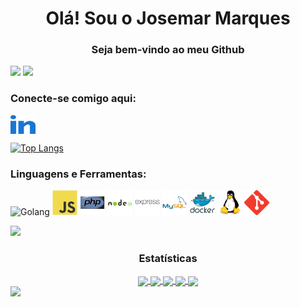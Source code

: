 

<h1 align="center">Olá! Sou o Josemar Marques</h1>
<h3 align="center">Seja bem-vindo ao meu Github</h3>


<div> <a href="https://www.linkedin.com/in/https://www.linkedin.com/in/josemar-marques-9bb599236/" target="_blank"><img src="https://img.shields.io/badge/LinkedIn-0077B5?style=for-the-badge&logo=linkedin&logoColor=white" target="_blank"></a>
<a href="https://github.com/github.com/marquesjosemar" target="_blank"><img src="https://img.shields.io/badge/GitHub-100000?style=for-the-badge&logo=github&logoColor=white" target="_blank"></a>
</div><h3 align="left">Conecte-se comigo aqui:</h3>
<p align="left">
<a href="https://linkedin.com/in/https://www.linkedin.com/in/josemar-marques-9bb599236/" target="blank"><img align="center" src="https://raw.githubusercontent.com/teamedwardforever/Readme-Generator/71f25dd8b98329b168142a6b782a107b75eab178/svg/Social/linked-in-alt.svg" alt="https://www.linkedin.com/in/josemar-marques-9bb599236/" height="30" width="40" /></a></p>

[![Top Langs](https://github-readme-stats.vercel.app/api/top-langs/?username=anuraghazra)](https://github.com/marquesjosemar/marquesjosemar/github-readme-stats)

<h3 align="left">Linguagens e Ferramentas:</h3>
<p align="left">
<img src="https://raw.githubusercontent.com/teamedwardforever/Readme-Generator/71f25dd8b98329b168142a6b782a107b75eab178/svg/Skills/Languages/gol-original.svg" alt="Golang" width="40" height="40"/>
<img src="https://raw.githubusercontent.com/teamedwardforever/Readme-Generator/71f25dd8b98329b168142a6b782a107b75eab178/svg/Skills/Languages/javascript-original.svg" alt="Javascript" width="40" height="40"/>
<img src="https://raw.githubusercontent.com/teamedwardforever/Readme-Generator/71f25dd8b98329b168142a6b782a107b75eab178/svg/Skills/Languages/php-original.svg" alt="PHP" width="40" height="40"/>
<img src="https://raw.githubusercontent.com/teamedwardforever/Readme-Generator/71f25dd8b98329b168142a6b782a107b75eab178/svg/Skills/Backend/nodejs-original-wordmark.svg" alt="NodeJs" width="40" height="40"/>
<img src="https://raw.githubusercontent.com/teamedwardforever/Readme-Generator/71f25dd8b98329b168142a6b782a107b75eab178/svg/Skills/Backend/express-original-wordmark.svg" alt="Express" width="40" height="40"/>
<img src="https://raw.githubusercontent.com/teamedwardforever/Readme-Generator/71f25dd8b98329b168142a6b782a107b75eab178/svg/Skills/Database/mysql-original-wordmark.svg" alt="Mysql" width="40" height="40"/>
<img src="https://raw.githubusercontent.com/teamedwardforever/Readme-Generator/71f25dd8b98329b168142a6b782a107b75eab178/svg/Skills/Devops/docker-original-wordmark.svg" alt="Docker" width="40" height="40"/>
<img src="https://raw.githubusercontent.com/teamedwardforever/Readme-Generator/71f25dd8b98329b168142a6b782a107b75eab178/svg/Skills/Other/linux-original.svg" alt="Linux" width="40" height="40"/>
<img src="https://raw.githubusercontent.com/teamedwardforever/Readme-Generator/71f25dd8b98329b168142a6b782a107b75eab178/svg/Skills/Other/git-scm-icon.svg" alt="Git" width="40" height="40"/>
</p>



<img src="https://user-images.githubusercontent.com/73097560/115834477-dbab4500-a447-11eb-908a-139a6edaec5c.gif"><h3 align="center">Estatísticas</h3>
<div align="center">
<a href="https://github.com/marquesjosemar">
<img align="center" src="http://github-profile-summary-cards.vercel.app/api/cards/stats?username=github.com/marquesjosemar&theme=2077" height="180em" />
<img align="center" src="http://github-profile-summary-cards.vercel.app/api/cards/most-commit-language?username=github.com/marquesjosemar&theme=2077" height="180em" />
<img align="center" src="http://github-profile-summary-cards.vercel.app/api/cards/repos-per-language?username=github.com/marquesjosemar&theme=default" height="180em" />
<img align="center" src="http://github-profile-summary-cards.vercel.app/api/cards/productive-time?username=github.com/marquesjosemar&theme=2077" height="180em" />
<img align="center" src="http://github-profile-summary-cards.vercel.app/api/cards/profile-details?username=github.com/marquesjosemar&theme=2077" height="180em" />
</div>

<img src="https://raw.githubusercontent.com/Trilokia/Trilokia/379277808c61ef204768a61bbc5d25bc7798ccf1/bottom_header.svg" />
